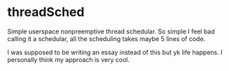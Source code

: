 # threadSched
Simple userspace nonpreemptive thread schedular. So simple I feel bad calling it a schedular, all the scheduling takes maybe 5 lines of code.  

I was supposed to be writing an essay instead of this but yk life happens. I personally think my approach is very cool.
